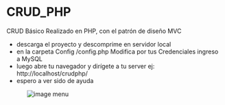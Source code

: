 # CRUD_PHP
CRUD Básico Realizado en PHP, con el patrón de diseño MVC

<ul>
 <li>descarga el proyecto y descomprime en servidor local</li>
<li> en la carpeta Config /config.php Modifica por tus Credenciales ingreso a MySQL</li>
<li> luego abre tu navegador y dirígete a tu server ej: http://localhost/crudphp/</li>
<li> espero a ver sido de ayuda</li>
  <ul>
   
![image menu](https://github.com/ruder12/CRUD_PHP/tree/master/Assets/img/menu.png)
